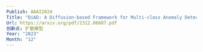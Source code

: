 ```yaml
---
Publish: AAAI2024
Title: "DiAD: A Diffusion-based Framework for Multi-class Anomaly Detection"
Url: https://arxiv.org/pdf/2312.06607.pdf
创新点: 扩散模型
Year: "2023"
Month: "12"
---
```

